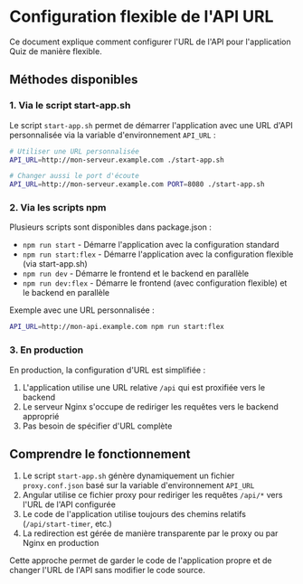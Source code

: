 # Configuration flexible de l'API URL

Ce document explique comment configurer l'URL de l'API pour l'application Quiz de manière flexible.

## Méthodes disponibles

### 1. Via le script start-app.sh

Le script `start-app.sh` permet de démarrer l'application avec une URL d'API personnalisée via la variable d'environnement `API_URL` :

```bash
# Utiliser une URL personnalisée
API_URL=http://mon-serveur.example.com ./start-app.sh

# Changer aussi le port d'écoute
API_URL=http://mon-serveur.example.com PORT=8080 ./start-app.sh
```

### 2. Via les scripts npm

Plusieurs scripts sont disponibles dans package.json :

- `npm run start` - Démarre l'application avec la configuration standard
- `npm run start:flex` - Démarre l'application avec la configuration flexible (via start-app.sh)
- `npm run dev` - Démarre le frontend et le backend en parallèle
- `npm run dev:flex` - Démarre le frontend (avec configuration flexible) et le backend en parallèle

Exemple avec une URL personnalisée :

```bash
API_URL=http://mon-api.example.com npm run start:flex
```

### 3. En production

En production, la configuration d'URL est simplifiée :

1. L'application utilise une URL relative `/api` qui est proxifiée vers le backend
2. Le serveur Nginx s'occupe de rediriger les requêtes vers le backend approprié
3. Pas besoin de spécifier d'URL complète

## Comprendre le fonctionnement

1. Le script `start-app.sh` génère dynamiquement un fichier `proxy.conf.json` basé sur la variable d'environnement `API_URL`
2. Angular utilise ce fichier proxy pour rediriger les requêtes `/api/*` vers l'URL de l'API configurée
3. Le code de l'application utilise toujours des chemins relatifs (`/api/start-timer`, etc.)
4. La redirection est gérée de manière transparente par le proxy ou par Nginx en production

Cette approche permet de garder le code de l'application propre et de changer l'URL de l'API sans modifier le code source.
